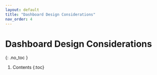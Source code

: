 ```yaml
---
layout: default
title: "Dashboard Design Considerations"
nav_order: 4
---
```


# Dashboard Design Considerations
{: .no_toc }

1. Contents
{:toc}
